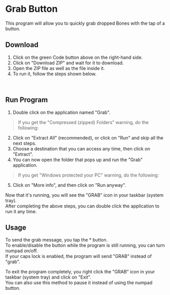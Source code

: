# Grab Button
This program will allow you to quickly grab dropped Bones with the tap of a button.
<br />

## Download
1. Click on the green Code button above on the right-hand side.
2. Click on "Download ZIP" and wait for it to download.
3. Open the ZIP file as well as the file inside it.
4. To run it, follow the steps shown below.
<br />

## Run Program
1. Double click on the application named "Grab".
> If you get the "Compressed (zipped) Folders" warning, do the following:
2. Click on "Extract All" (recommended), or click on "Run" and skip all the next steps.
3. Choose a destination that you can access any time, then click on "Extract".
4. You can now open the folder that pops up and run the "Grab" application.
> If you get "Windows protected your PC" warning, do the following:
5. Click on "More info", and then click on "Run anyway".

Now that it's running, you will see the "GRAB" icon in your taskbar (system tray).<br />
After completing the above steps, you can double click the application to run it any time.
<br />

## Usage
To send the grab message, you tap the * button.<br />
To enable/disable the button while the program is still running, you can turn numpad on/off.<br />
If your caps lock is enabled, the program will send "GRAB" instead of "grab".<br />

To exit the program completely, you right click the "GRAB" icon in your taskbar (system tray) and click on "Exit".<br />
You can also use this method to pause it instead of using the numpad button.
